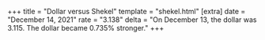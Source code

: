 +++
title = "Dollar versus Shekel"
template = "shekel.html"
[extra]
date = "December 14, 2021"
rate = "3.138"
delta = "On December 13, the dollar was 3.115. The dollar became 0.735% stronger."
+++
